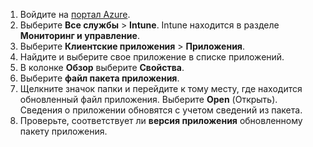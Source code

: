 
1. Войдите на [портал Azure](https://portal.azure.com).  
2. Выберите **Все службы** > **Intune**. Intune находится в разделе **Мониторинг и управление**.  
3. Выберите **Клиентские приложения** > **Приложения**.
4. Найдите и выберите свое приложение в списке приложений.  
5. В колонке **Обзор** выберите **Свойства**.  
6. Выберите **файл пакета приложения**.  
7. Щелкните значок папки и перейдите к тому месту, где находится обновленный файл приложения. Выберите **Open** (Открыть). Сведения о приложении обновятся с учетом сведений из пакета.  
8. Проверьте, соответствует ли **версия приложения** обновленному пакету приложения.  
